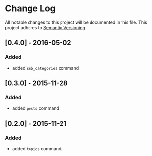 # Change Log
All notable changes to this project will be documented in this file.
This project adheres to [Semantic Versioning](http://semver.org/).

## [0.4.0] - 2016-05-02
### Added
- added `sub_categories` command

## [0.3.0] - 2015-11-28
### Added
- added `posts` command

## [0.2.0] - 2015-11-21
### Added
- added `topics` command.
